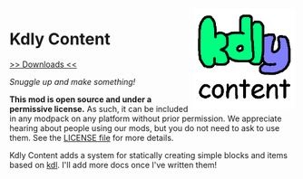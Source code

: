 <img src="icon.png" align="right" width="180px"/>

# Kdly Content


[>> Downloads <<](https://github.com/LemmaEOF/KdlyContent/releases)

*Snuggle up and make something!*

**This mod is open source and under a permissive license.** As such, it can be included in any modpack on any platform without prior permission. We appreciate hearing about people using our mods, but you do not need to ask to use them. See the [LICENSE file](LICENSE.md) for more details.

Kdly Content adds a system for statically creating simple blocks and items based on [kdl](https://kdl.dev). I'll add more docs once I've written them!
